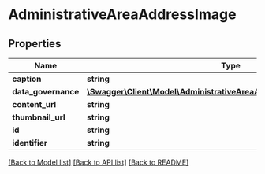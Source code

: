 # AdministrativeAreaAddressImage

## Properties
Name | Type | Description | Notes
------------ | ------------- | ------------- | -------------
**caption** | **string** |  | [optional] 
**data_governance** | [**\Swagger\Client\Model\AdministrativeAreaAddressImageDataGovernance**](AdministrativeAreaAddressImageDataGovernance.md) |  | [optional] 
**content_url** | **string** |  | [optional] 
**thumbnail_url** | **string** |  | [optional] 
**id** | **string** |  | [optional] 
**identifier** | **string** |  | [optional] 

[[Back to Model list]](../../README.md#documentation-for-models) [[Back to API list]](../../README.md#documentation-for-api-endpoints) [[Back to README]](../../README.md)

